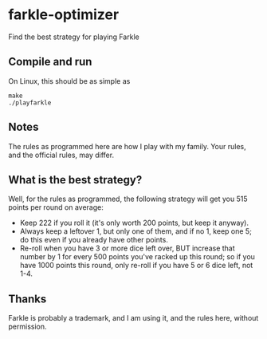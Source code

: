 # farkle-optimizer
Find the best strategy for playing Farkle

## Compile and run
On Linux, this should be as simple as

    make
    ./playfarkle

## Notes
The rules as programmed here are how I play with my family. Your rules, and the official rules, may differ.

## What is the best strategy?
Well, for the rules as programmed, the following strategy will get you 515 points per round on average:

* Keep 222 if you roll it (it's only worth 200 points, but keep it anyway).
* Always keep a leftover 1, but only one of them, and if no 1, keep one 5; do this even if you already have other points.
* Re-roll when you have 3 or more dice left over, BUT increase that number by 1 for every 500 points you've racked up this round; so if you have 1000 points this round, only re-roll if you have 5 or 6 dice left, not 1-4.

## Thanks
Farkle is probably a trademark, and I am using it, and the rules here, without permission.
